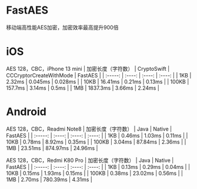 # FastAES
移动端高性能AES加密，加密效率最高提升900倍

# iOS
AES 128，CBC，iPhone 13 mini
| 加密长度（字符数） | CryptoSwift | CCCryptorCreateWithMode | FastAES |
| :-----: | :----: | :----: | :----: |
| 1KB | 2.32ms | 0.045ms | 0.028ms |
| 10KB | 16.41ms | 0.21ms | 0.13ms |
| 100KB | 157.7ms | 3.14ms | 0.5ms |
| 1MB | 1837.3ms | 3.66ms | 2.24ms |

# Android
AES 128，CBC，Readmi Note8
| 加密长度（字符数） | Java | Native | FastAES |
| :-----: | :----: | :----: | :----: |
| 1KB | 0.46ms | 1.03ms | 0.11ms |
| 10KB | 0.78ms | 8.92ms | 0.35ms |
| 100KB | 3.04ms | 87.84ms | 2.36ms |
| 1MB | 23.51ms | 874.97ms | 24.96ms |

AES 128，CBC，Redmi K80 Pro
| 加密长度（字符数） | Java | Native | FastAES |
| :-----: | :----: | :----: | :----: |
| 1KB | 0.13ms | 0.29ms | 0.04ms |
| 10KB | 0.15ms | 1.93ms | 0.15ms |
| 100KB | 0.38ms | 23.02ms | 0.56ms |
| 1MB | 2.70ms | 780.39ms | 4.31ms |
